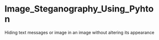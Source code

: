 # Image_Steganography_Using_Pyhton
Hiding text messages or image in an image without altering its appearance
